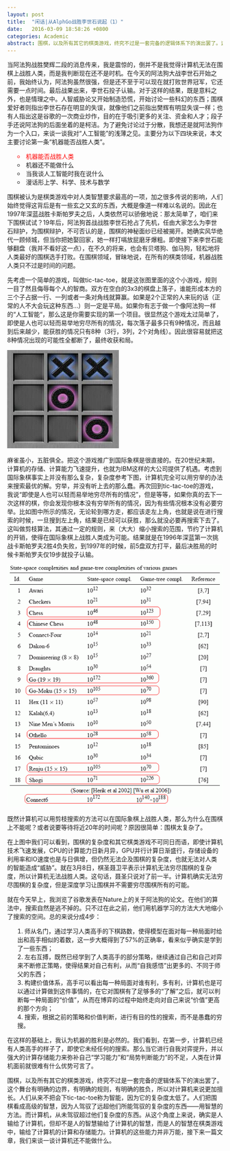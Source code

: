 ```yaml
---
layout: post
title:  "闲话|从AlphGo战胜李世石说起（1）"
date:   2016-03-09 18:58:26 +0800
categories: Academic
abstract: 围棋，以及所有其它的棋类游戏，终究不过是一套完备的逻辑体系下的演出罢了。这个舞台有明确的边界，有明确的规则，有明确的胜负...人们把围棋看成高级的智慧，因为人驾驭了远超他们所能驾驭的复杂度的东西——用智慧的方法。而计算机，从未驾驭超过他们复杂度的东西。从这个角度上来说，确实是人输给了计算机，但却不是人的智慧输给了计算机的智慧，而是人的智慧在棋类游戏中，输给了计算机的计算和存储能力。
---
```


<p style="text-align:left">
当阿法狗战胜樊辉二段的消息传来，我是震惊的，倒并不是我觉得计算机无法在围棋上战胜人类，而是我判断现在还不是时机。在今天的阿法狗大战李世石开始之前，我始终认为，阿法狗虽然很强，但是还不至于可以现在就打败世界冠军，它还需要一点时间。最后战果出来，李世石投子认输。对于这样的结果，既是意料之外，也是情理之中。人智威胁论又开始制造恐慌，开始讨论一些科幻的东西；围棋爱好者则指出李世石存在明显的失误，就像他们之前指出樊辉有明显失误一样；也有人指出这是谷歌的一次商业炒作，目的在于吸引更多的关注、资金和人才；段子手还说阿法狗的后面坐着的是柯洁。为了避免讨论过于分散，我想还是就阿法狗作为一个入口，来谈一谈我对“人工智能”的浅薄之见。主要分为以下四块来说，本文主要讨论第一条“机器能否战胜人类”。
</p>

<ul style="text-align:left;list-style:circle;list-style-position:inside">
	<li style="color:red">机器能否战胜人类</li>
	<li>机器还不能做什么</li>
	<li>当我谈人工智能时我在说什么</li>
	<li>漫话形上学、科学、技术与数学</li>
</ul>


<p style="text-align:left">
围棋被认为是棋类游戏中对人类智慧要求最高的一项，加之很多传说的影响，人们始终觉得这背后是有一些玄之又玄的东西，大概是像道一样难以名说的。因此在1997年深蓝战胜卡斯帕罗夫之后，人类依然可以骄傲地说：那太简单了，咱们来下围棋试试？19年后，阿法狗首战战胜李世石抢占了先机，任由大家怎么为李世石辩护，为围棋辩护，不可否认的是，围棋的神秘面纱已经被揭开。她确实风华绝代一顾倾城，但当你把她娶回家，她一样打嗝放屁磨牙爆粗。即使接下来李世石能够翻盘（我并不看好这一点），在不久的将来，也会有贝塔狗、伽马狗，轻松地将人类最好的围棋选手打败。在围棋领域，冒昧地说，在所有的棋类领域，机器战胜人类只不过是时间的问题。
</p>

<p style="text-align:left">
先考虑一个简单的游戏，叫做tic-tac-toe，就是这张图里面的这个小游戏，规则一目了然且侮辱每个人的智商。双方在空白的3x3的棋盘上落子，谁能形成本方的三个子占据一行、一列或者一条对角线就算赢。如果是2个正常的人来玩的话（正常的人不大会玩这种东西…）则一定是平局。如果你有志于做一个像阿法狗一样的“人工智能“，那么这是你需要实现的第一个项目。很显然这个游戏太过简单了，即使是人也可以轻而易举地穷尽所有的情况，每次落子最多只有9种情况，而且越到后来越少，能获胜的情况只有8种（3行，3列，2个对角线）。因此很容易就把这8种情况出现的可能性全都断了，最终收获和局。
</p>

<img src="/images/posts/tictactoe.jpg"/>

<p style="text-align:left">
麻雀虽小，五脏俱全。把这个游戏推广到国际象棋是很直接的。在20世纪末期，计算机的存储、计算能力飞速提升，也就为IBM这样的大公司提供了机遇。考虑到国际象棋事实上并没有那么复杂，复杂度参考下图，计算机完全可以用穷举的办法来搜索最优的解。穷举，并没有听上去的那么蠢。再次回到tic-tac-toe的游戏，我说“即使是人也可以轻而易举地穷尽所有的情况”，但是等等，如果你真的去下一次这样的棋，你会发现你根本没有穷举所有的情况，因为有些情况根本没有必要穷举。比如图中所示的情况，无论轮到哪方走，都应该走左上角，也就是说在进行搜索的时候，一旦搜到左上角，结果是已经可以获胜，那么就没必要再搜索下去了。这叫做剪枝算法，其通过一定的规则，来（大大）缩小搜索的范围，节约了计算机的开销，使得在国际象棋上战胜人类成为可能。结果就是在1996年深蓝第一次挑战卡斯帕罗夫2胜4负失败，到1997年的时候，前5盘双方打平，最后决胜局的时候卡斯帕罗夫仅19步就投子认输。
</p>

<img src="/images/posts/complex.png"/>

<p style="text-align:left">
既然计算机可以用剪枝搜索的方法可以在国际象棋上战胜人类，那么为什么在围棋上不能呢？或者说要等待将近20年的时间呢？原因很简单：围棋太复杂了。
</p>

<p style="text-align:left">
在上图中我们可以看到，围棋的复杂度和其它棋类游戏不可同日而语，即使计算机技术飞速发展，CPU的计算能力日新月异，GPU并行计算日渐盛行，存储设备的利用率和IO速度也是与日俱增，但仍然无法企及围棋的复杂度，也就无法对人类的智能造成“威胁”。就在3月8日，棋圣聂卫平表示计算机无法穷尽围棋的复杂度，所以计算机无法战胜人类。这句话，聂圣只说对了前一半。计算机确实无法穷尽围棋的复杂度，但是深度学习让围棋并不需要穷尽围棋所有的可能。
</p>

<p style="text-align:left">
就在今天早上，我浏览了谷歌发表在Nature上的关于阿法狗的论文。在他们的算法中，搜索自然是逃不掉的。只不过在此之前，他们用机器学习的方法大大地缩小了搜索的空间。总的来说分成4步：
<ol style="text-align:left;list-style:decimal;list-style-position:inside">
	<li>师从名门，通过学习人类高手的下棋路数，使得模型在面对每一种局面时给出和高手相似的着数，这一步大概得到了57%的正确率，看来似乎确实是学到了一些东西；</li>
	<li>左右互搏，既然已经学到了人类高手的部分策略，继续通过自己和自己对弈来不断修正策略，使得结果对自己有利，从而“自我感悟”出更多的、不同于师父的东西；</li>
	<li>构建价值体系，高手可以看出每一种局面对谁有利，多有利，计算机也是可以通过计算做到这件事情的，在它对围棋有了足够多的“了解”之后，就可以判断每一种局面的“价值”，从而在博弈的过程中始终走向对自己来说“价值”更高的那个方向；</li>
	<li>搜索，根据之前的策略和价值判断，进行有目的性的搜索，而不是愚蠢的穷搜。</li>
</ol>
</p>

<p style="text-align:left">
在这样的基础上，我认为机器的胜利是必然的。我们看到，在第一步，计算机已经有人类高手的样子了，即使它未经任何的搜索。那么当它进行自我对弈提升，并以强大的计算存储能力来弥补自己“学习能力”和“局势判断能力”的不足，人类在计算机面前就很难有什么优势可言了。
</p>

<p style="text-align:left">
围棋，以及所有其它的棋类游戏，终究不过是一套完备的逻辑体系下的演出罢了。这个舞台有明确的边界，有明确的规则，有明确的胜负，所以对计算机来说更加擅长。人们从来不把会下tic-tac-toe称为智能，因为它的复杂度太低了。人们把围棋看成高级的智慧，因为人驾驭了远超他们所能驾驭的复杂度的东西——用智慧的方法。而计算机，从未驾驭超过他们复杂度的东西。从这个角度上来说，确实是人输给了计算机，但却不是人的智慧输给了计算机的智慧，而是人的智慧在棋类游戏中，输给了计算机的计算和存储能力。计算机的这些能力并非万能，接下来一篇文章，我们来谈一谈计算机还不能做什么。
</p>